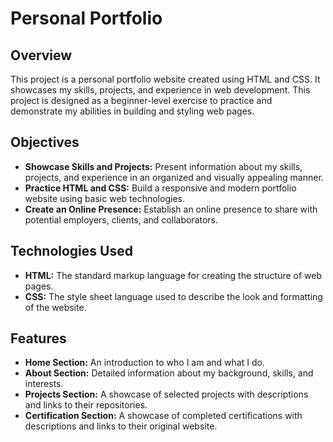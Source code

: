 # Personal Portfolio

## Overview
This project is a personal portfolio website created using HTML and CSS. It showcases my skills, projects, and experience in web development. This project is designed as a beginner-level exercise to practice and demonstrate my abilities in building and styling web pages.

## Objectives
- **Showcase Skills and Projects:** Present information about my skills, projects, and experience in an organized and visually appealing manner.
- **Practice HTML and CSS:** Build a responsive and modern portfolio website using basic web technologies.
- **Create an Online Presence:** Establish an online presence to share with potential employers, clients, and collaborators.

## Technologies Used
- **HTML:** The standard markup language for creating the structure of web pages.
- **CSS:** The style sheet language used to describe the look and formatting of the website.

## Features
- **Home Section:** An introduction to who I am and what I do.
- **About Section:** Detailed information about my background, skills, and interests.
- **Projects Section:** A showcase of selected projects with descriptions and links to their repositories.
- **Certification Section:** A showcase of completed certifications with descriptions and links to their original website.
